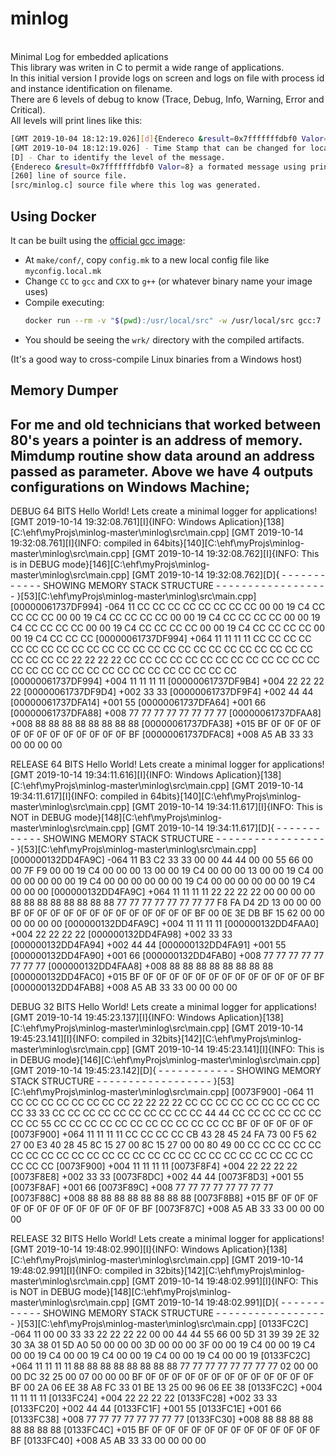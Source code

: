 # minlog

<br>Minimal Log for embedded aplications
<br>This library was writen in C to permit a wide range of applications.
<br>In this initial version I provide logs on screen and logs on file with process id and instance identification on filename.
<br>There are 6 levels of debug to know (Trace, Debug, Info, Warning, Error and Critical).
<br>All levels will print lines like this:

```bash
[GMT 2019-10-04 18:12:19.026][d]{Endereco &result=0x7fffffffdbf0 Valor=8}[260][src/minlog.c]
[GMT 2019-10-04 18:12:19.026] - Time Stamp that can be changed for local time.
[D] - Char to identify the level of the message.
{Endereco &result=0x7fffffffdbf0 Valor=8} a formated message using printf style.
[260] line of source file.
[src/minlog.c] source file where this log was generated.
```

## Using Docker

It can be built using the [official gcc image](https://hub.docker.com/_/gcc):

- At `make/conf/`, copy `config.mk` to a new local config file like `myconfig.local.mk`
- Change `CC` to `gcc` and `CXX` to `g++` (or whatever binary name your image uses)
- Compile executing:
  ```bash
  docker run --rm -v "$(pwd):/usr/local/src" -w /usr/local/src gcc:7 make -C make
  ```
- You should be seeing the `wrk/` directory with the compiled artifacts.

(It's a good way to cross-compile Linux binaries from a Windows host)

## Memory Dumper 
For me and old technicians that worked between 80's years a pointer is an address of memory.
Mimdump routine show data around an address passed as parameter.
Above we have 4 outputs configurations on Windows Machine;
----------------------------------------------------------------------------
DEBUG 64 BITS
Hello World! Lets create a minimal logger for applications!
[GMT 2019-10-14 19:32:08.761][I]{INFO: Windows Aplication}[138][C:\ehf\myProjs\minlog-master\minlog\src\main.cpp]
[GMT 2019-10-14 19:32:08.761][I]{INFO: compiled in 64bits}[140][C:\ehf\myProjs\minlog-master\minlog\src\main.cpp]
[GMT 2019-10-14 19:32:08.762][I]{INFO: This is in DEBUG mode}[146][C:\ehf\myProjs\minlog-master\minlog\src\main.cpp]
[GMT 2019-10-14 19:32:08.762][D]{ - - - - - - - - - - - - SHOWING MEMORY STACK STRUCTURE - - - - - - - - - - - - - - - - - - }[53][C:\ehf\myProjs\minlog-master\minlog\src\main.cpp]
[00000061737DF994] -064 11 CC CC CC CC CC CC CC CC 00 00 19 C4 CC CC CC CC 00 00 19 C4 CC CC CC CC 00 00 19 C4 CC CC CC CC 00 00 19 C4 CC CC CC CC 00 00 19 C4 CC CC CC CC 00 00 19 C4 CC CC CC CC 00 00 19 C4 CC CC CC
[00000061737DF994] +064 11 11 11 11 CC CC CC CC CC CC CC CC CC CC CC CC CC CC CC CC CC CC CC CC CC CC CC CC CC CC CC CC 22 22 22 22 CC CC CC CC CC CC CC CC CC CC CC CC CC CC CC CC CC CC CC CC CC CC CC CC CC CC CC CC
[00000061737DF994] +004 11 11 11 11
[00000061737DF9B4] +004 22 22 22 22
[00000061737DF9D4] +002 33 33
[00000061737DF9F4] +002 44 44
[00000061737DFA14] +001 55
[00000061737DFA64] +001 66
[00000061737DFA88] +008 77 77 77 77 77 77 77 77
[00000061737DFAA8] +008 88 88 88 88 88 88 88 88
[00000061737DFA38] +015 BF 0F 0F 0F 0F 0F 0F 0F 0F 0F 0F 0F 0F 0F BF
[00000061737DFAC8] +008 A5 AB 33 33 00 00 00 00

RELEASE 64 BITS
Hello World! Lets create a minimal logger for applications!
[GMT 2019-10-14 19:34:11.616][I]{INFO: Windows Aplication}[138][C:\ehf\myProjs\minlog-master\minlog\src\main.cpp]
[GMT 2019-10-14 19:34:11.617][I]{INFO: compiled in 64bits}[140][C:\ehf\myProjs\minlog-master\minlog\src\main.cpp]
[GMT 2019-10-14 19:34:11.617][I]{INFO: This is NOT in DEBUG mode}[148][C:\ehf\myProjs\minlog-master\minlog\src\main.cpp]
[GMT 2019-10-14 19:34:11.617][D]{ - - - - - - - - - - - - SHOWING MEMORY STACK STRUCTURE - - - - - - - - - - - - - - - - - - }[53][C:\ehf\myProjs\minlog-master\minlog\src\main.cpp]
[000000132DD4FA9C] -064 11 B3 C2 33 33 00 00 44 44 00 00 55 66 00 00 7F F9 00 00 19 C4 00 00 00 13 00 00 19 C4 00 00 00 13 00 00 19 C4 00 00 00 00 00 00 19 C4 00 00 00 00 00 00 19 C4 00 00 00 00 00 00 19 C4 00 00 00
[000000132DD4FA9C] +064 11 11 11 11 22 22 22 22 00 00 00 00 88 88 88 88 88 88 88 88 77 77 77 77 77 77 77 77 F8 FA D4 2D 13 00 00 00 BF 0F 0F 0F 0F 0F 0F 0F 0F 0F 0F 0F 0F 0F BF 00 0E 3E DB BF 15 62 00 00 00 00 00 00
[000000132DD4FA9C] +004 11 11 11 11
[000000132DD4FAA0] +004 22 22 22 22
[000000132DD4FA98] +002 33 33
[000000132DD4FA94] +002 44 44
[000000132DD4FA91] +001 55
[000000132DD4FA90] +001 66
[000000132DD4FAB0] +008 77 77 77 77 77 77 77 77
[000000132DD4FAA8] +008 88 88 88 88 88 88 88 88
[000000132DD4FAC0] +015 BF 0F 0F 0F 0F 0F 0F 0F 0F 0F 0F 0F 0F 0F BF
[000000132DD4FAB8] +008 A5 AB 33 33 00 00 00 00

DEBUG 32 BITS
Hello World! Lets create a minimal logger for applications!
[GMT 2019-10-14 19:45:23.137][I]{INFO: Windows Aplication}[138][C:\ehf\myProjs\minlog-master\minlog\src\main.cpp]
[GMT 2019-10-14 19:45:23.141][I]{INFO: compiled in 32bits}[142][C:\ehf\myProjs\minlog-master\minlog\src\main.cpp]
[GMT 2019-10-14 19:45:23.141][I]{INFO: This is in DEBUG mode}[146][C:\ehf\myProjs\minlog-master\minlog\src\main.cpp]
[GMT 2019-10-14 19:45:23.142][D]{ - - - - - - - - - - - - SHOWING MEMORY STACK STRUCTURE - - - - - - - - - - - - - - - - - - }[53][C:\ehf\myProjs\minlog-master\minlog\src\main.cpp]
[0073F900] -064 11 CC CC CC CC CC CC CC CC 22 22 22 22 CC CC CC CC CC CC CC CC CC CC 33 33 CC CC CC CC CC CC CC CC CC CC 44 44 CC CC CC CC CC CC CC CC 55 CC CC CC CC CC CC CC CC CC CC CC CC BF 0F 0F 0F 0F 0F
[0073F900] +064 11 11 11 11 CC CC CC CC CB 43 28 45 24 FA 73 00 F5 62 27 00 E3 40 28 45 8C 15 27 00 8C 15 27 00 00 80 49 00 CC CC CC CC CC CC CC CC CC CC CC CC CC CC CC CC CC CC CC CC CC CC CC CC CC CC CC CC
[0073F900] +004 11 11 11 11
[0073F8F4] +004 22 22 22 22
[0073F8E8] +002 33 33
[0073F8DC] +002 44 44
[0073F8D3] +001 55
[0073F8AF] +001 66
[0073F89C] +008 77 77 77 77 77 77 77 77
[0073F88C] +008 88 88 88 88 88 88 88 88
[0073F8B8] +015 BF 0F 0F 0F 0F 0F 0F 0F 0F 0F 0F 0F 0F 0F BF
[0073F87C] +008 A5 AB 33 33 00 00 00 00

RELEASE 32 BITS
Hello World! Lets create a minimal logger for applications!
[GMT 2019-10-14 19:48:02.990][I]{INFO: Windows Aplication}[138][C:\ehf\myProjs\minlog-master\minlog\src\main.cpp]
[GMT 2019-10-14 19:48:02.991][I]{INFO: compiled in 32bits}[142][C:\ehf\myProjs\minlog-master\minlog\src\main.cpp]
[GMT 2019-10-14 19:48:02.991][I]{INFO: This is NOT in DEBUG mode}[148][C:\ehf\myProjs\minlog-master\minlog\src\main.cpp]
[GMT 2019-10-14 19:48:02.991][D]{ - - - - - - - - - - - - SHOWING MEMORY STACK STRUCTURE - - - - - - - - - - - - - - - - - - }[53][C:\ehf\myProjs\minlog-master\minlog\src\main.cpp]
[0133FC2C] -064 11 00 00 33 33 22 22 22 22 00 00 44 44 55 66 00 5D 31 39 39 2E 32 30 3A 38 01 5D A0 50 00 00 00 3D 00 00 00 3F 00 00 19 C4 00 00 19 C4 00 00 19 C4 00 00 19 C4 00 00 19 C4 00 00 19 C4 00 00 19
[0133FC2C] +064 11 11 11 11 88 88 88 88 88 88 88 88 77 77 77 77 77 77 77 77 02 00 00 00 DC 32 25 00 07 00 00 00 BF 0F 0F 0F 0F 0F 0F 0F 0F 0F 0F 0F 0F 0F BF 00 2A 06 EE 38 A8 FC 33 01 BE 13 25 00 96 06 EE 38
[0133FC2C] +004 11 11 11 11
[0133FC24] +004 22 22 22 22
[0133FC28] +002 33 33
[0133FC20] +002 44 44
[0133FC1F] +001 55
[0133FC1E] +001 66
[0133FC38] +008 77 77 77 77 77 77 77 77
[0133FC30] +008 88 88 88 88 88 88 88 88
[0133FC4C] +015 BF 0F 0F 0F 0F 0F 0F 0F 0F 0F 0F 0F 0F 0F BF
[0133FC40] +008 A5 AB 33 33 00 00 00 00


